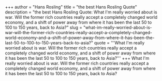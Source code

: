 +++
author = "Hans Rosling"
title = "the best Hans Rosling Quote"
description = "the best Hans Rosling Quote: What I'm really worried about is war. Will the former rich countries really accept a completely changed world economy, and a shift of power away from where it has been the last 50 to 100 to 150 years, back to Asia?"
slug = "what-im-really-worried-about-is-war-will-the-former-rich-countries-really-accept-a-completely-changed-world-economy-and-a-shift-of-power-away-from-where-it-has-been-the-last-50-to-100-to-150-years-back-to-asia?"
quote = '''What I'm really worried about is war. Will the former rich countries really accept a completely changed world economy, and a shift of power away from where it has been the last 50 to 100 to 150 years, back to Asia?'''
+++
What I'm really worried about is war. Will the former rich countries really accept a completely changed world economy, and a shift of power away from where it has been the last 50 to 100 to 150 years, back to Asia?
